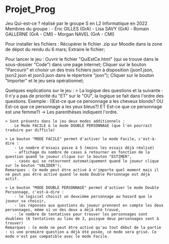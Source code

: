 # Projet_Prog
Jeu Qui-est-ce ? réalisé par le groupe S en L2 Informatique en 2022
Membres du groupe :
    - Éric GILLES (GrA)
    - Lisa SAVY (GrA)
    - Romain GALLERNE (GrA - CMI)
    - Morgan NAVEL (GrA - CMI)

Pour installer les fichiers :
    Récupérer le fichier .zip sur Moodle dans la zone de dépot du rendu du 6 mars;
    Extraire le fichier;

Pour lancer le jeu : 
    Ouvrir le fichier "QuiEstCe.html" (qui se trouve dans le sous-dossier "Code") dans une page Internet;
    Cliquer sur le bouton "Parcourir" et choisir un des trois fichiers json à disposition (json1.json, json2.json et json3.json dans le répertoire "json");
    Cliquer sur le bouton "Importer" et le jeu sera opérationnel;

Quelques explications sur le jeu : 
    > La logique des questions et la suivante :
        Il n'y a pas de priorité du "ET" sur le "OU", la logique se fait dans l'ordre des questions.
        Exemple : ((Est-ce que ce personnage a les cheveux blonds? OU Est-ce que ce personnage a les yeux bleus?) ET Est-ce que ce personnage est une femme?)
            -> Les parenthèses indiquent l'ordre.

    > Sont présents dans le jeu deux modes additionnels :
        Le Mode FACILE & le mode DOUBLE PERSONNAGE (que l'on pourrait traduire par difficle)

    > Le bouton "MODE FACILE" permet d'activer le mode Facile, c'est-à-dire :
        - Le nombre d'essais passe à 5 (moins les essais déjà réalisé)
        - affichage du nombre de cases à retourner en fonction de la question quand le joueur clique sur le bouton "ESTIMER",
        - cases qui se retournent automatiquement quand le joueur clique sur le bouton "VALIDER");
    Remarques : Ce mode peut être activé à n'importe quel moment mais il ne peut pas être activé quand le mode Double Personnage est déjà actif.

    > Le bouton "MODE DOUBLE PERSONNAGE" permet d'activer le mode Double Personnage, c'est-à-dire : 
        - le logiciel choisit un deuxième personnage au hasard que le joueur va choisir,
        - les réponses aux questions du joueur prennent en compte les deux personnages, même si un des deux a déjà été trouvé,
        - le nombre de tentatives pour trouver les personnages sont doublées (6 tentatives au lieu de 3, puisque deux personnages sont à trouver)
    Remarques : Ce mode ne peut être activé qu'au tout début de la partie : si une première question a déjà été posée, ce mode sera grisé. Ce mode n'est pas compatible avec le mode Facile.
